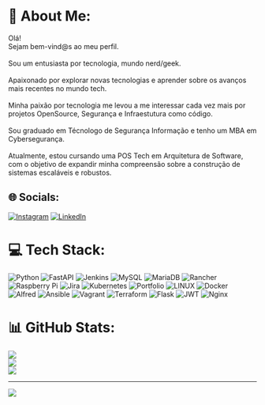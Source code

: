 # 💫 About Me:
Olá!<br>Sejam bem-vind@s ao meu perfil.<br><br>Sou um entusiasta por tecnologia, mundo nerd/geek. <br><br>Apaixonado por explorar novas tecnologias e aprender sobre os avanços mais recentes no mundo tech. <br><br>Minha paixão por tecnologia me levou a me interessar cada vez mais por projetos OpenSource, Segurança e Infraestutura como código.<br><br>Sou graduado em Técnologo de Segurança Informação e tenho um MBA em Cybersegurança.<br><br>Atualmente, estou cursando uma POS Tech em Arquitetura de Software, com o objetivo de expandir minha compreensão sobre a construção de sistemas escaláveis e robustos.


## 🌐 Socials:
[![Instagram](https://img.shields.io/badge/Instagram-%23E4405F.svg?logo=Instagram&logoColor=white)](https://instagram.com/geek_ariel) [![LinkedIn](https://img.shields.io/badge/LinkedIn-%230077B5.svg?logo=linkedin&logoColor=white)](https://linkedin.com/in/amaralariel)

# 💻 Tech Stack:
![Python](https://img.shields.io/badge/python-3670A0?style=for-the-badge&logo=python&logoColor=ffdd54) ![FastAPI](https://img.shields.io/badge/FastAPI-005571?style=for-the-badge&logo=fastapi) ![Jenkins](https://img.shields.io/badge/jenkins-%232C5263.svg?style=for-the-badge&logo=jenkins&logoColor=white) ![MySQL](https://img.shields.io/badge/mysql-%2300f.svg?style=for-the-badge&logo=mysql&logoColor=white) ![MariaDB](https://img.shields.io/badge/MariaDB-003545?style=for-the-badge&logo=mariadb&logoColor=white) ![Rancher](https://img.shields.io/badge/rancher-%230075A8.svg?style=for-the-badge&logo=rancher&logoColor=white) ![Raspberry Pi](https://img.shields.io/badge/-RaspberryPi-C51A4A?style=for-the-badge&logo=Raspberry-Pi) ![Jira](https://img.shields.io/badge/jira-%230A0FFF.svg?style=for-the-badge&logo=jira&logoColor=white) ![Kubernetes](https://img.shields.io/badge/kubernetes-%23326ce5.svg?style=for-the-badge&logo=kubernetes&logoColor=white) ![Portfolio](https://img.shields.io/badge/Portfolio-%23000000.svg?style=for-the-badge&logo=firefox&logoColor=#FF7139) ![LINUX](https://img.shields.io/badge/Linux-FCC624?style=for-the-badge&logo=linux&logoColor=black) ![Docker](https://img.shields.io/badge/docker-%230db7ed.svg?style=for-the-badge&logo=docker&logoColor=white) ![Alfred](https://img.shields.io/badge/alfred-%235C1F87.svg?style=for-the-badge&logo=alfred) ![Ansible](https://img.shields.io/badge/ansible-%231A1918.svg?style=for-the-badge&logo=ansible&logoColor=white) ![Vagrant](https://img.shields.io/badge/vagrant-%231563FF.svg?style=for-the-badge&logo=vagrant&logoColor=white) ![Terraform](https://img.shields.io/badge/terraform-%235835CC.svg?style=for-the-badge&logo=terraform&logoColor=white) ![Flask](https://img.shields.io/badge/flask-%23000.svg?style=for-the-badge&logo=flask&logoColor=white) ![JWT](https://img.shields.io/badge/JWT-black?style=for-the-badge&logo=JSON%20web%20tokens) ![Nginx](https://img.shields.io/badge/nginx-%23009639.svg?style=for-the-badge&logo=nginx&logoColor=white)
# 📊 GitHub Stats:
![](https://github-readme-stats.vercel.app/api?username=arielamaral&theme=blue-green&hide_border=true&include_all_commits=true&count_private=true)<br/>
![](https://github-readme-streak-stats.herokuapp.com/?user=arielamaral&theme=blue-green&hide_border=true)<br/>
![](https://github-readme-stats.vercel.app/api/top-langs/?username=arielamaral&theme=blue-green&hide_border=true&include_all_commits=true&count_private=true&layout=compact)

---
[![](https://visitcount.itsvg.in/api?id=arielamaral&icon=2&color=0)](https://visitcount.itsvg.in)

